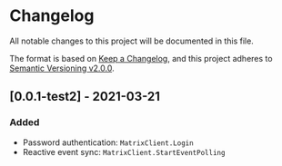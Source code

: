 ﻿# Changelog
All notable changes to this project will be documented in this file.

The format is based on [Keep a Changelog](https://keepachangelog.com/en/1.0.0/),
and this project adheres to [Semantic
Versioning v2.0.0](https://semver.org/spec/v2.0.0.html).

<!--
    TODO: Move the links to the bottom of the file; they're here only because of
    https://github.com/sillsdev/SIL.BuildTasks/issues/46
-->
[0.0.1]: https://github.com/ForNeVeR/Smith.MatrixSdk/releases/tag/v0.0.1
[Unreleased]: https://github.com/ForNeVeR/Smith.MatrixSdk/compare/v0.0.1...HEAD

## [0.0.1-test2] - 2021-03-21
### Added
- Password authentication: `MatrixClient.Login`
- Reactive event sync: `MatrixClient.StartEventPolling`
